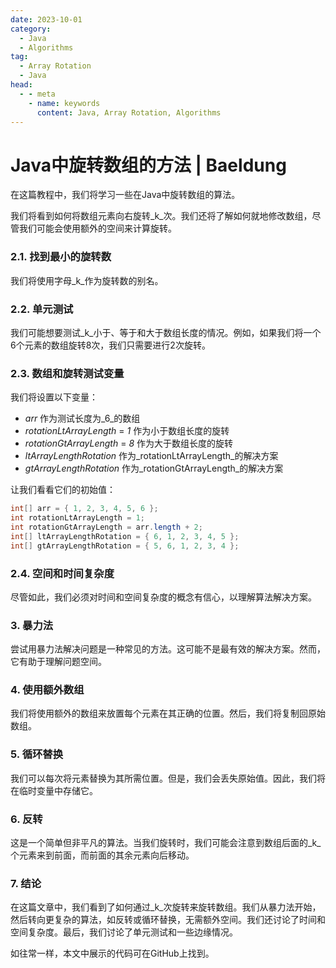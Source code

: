 ```yaml
---
date: 2023-10-01
category:
  - Java
  - Algorithms
tag:
  - Array Rotation
  - Java
head:
  - - meta
    - name: keywords
      content: Java, Array Rotation, Algorithms
---
```

# Java中旋转数组的方法 | Baeldung

在这篇教程中，我们将学习一些在Java中旋转数组的算法。

我们将看到如何将数组元素向右旋转_k_次。我们还将了解如何就地修改数组，尽管我们可能会使用额外的空间来计算旋转。

### 2.1. 找到最小的旋转数
我们将使用字母_k_作为旋转数的别名。

### 2.2. 单元测试
我们可能想要测试_k_小于、等于和大于数组长度的情况。例如，如果我们将一个6个元素的数组旋转8次，我们只需要进行2次旋转。

### 2.3. 数组和旋转测试变量
我们将设置以下变量：

- _arr_ 作为测试长度为_6_的数组
- _rotationLtArrayLength_ = _1_ 作为小于数组长度的旋转
- _rotationGtArrayLength_ = _8_ 作为大于数组长度的旋转
- _ltArrayLengthRotation_ 作为_rotationLtArrayLength_的解决方案
- _gtArrayLengthRotation_ 作为_rotationGtArrayLength_的解决方案

让我们看看它们的初始值：

```java
int[] arr = { 1, 2, 3, 4, 5, 6 };
int rotationLtArrayLength = 1;
int rotationGtArrayLength = arr.length + 2;
int[] ltArrayLengthRotation = { 6, 1, 2, 3, 4, 5 };
int[] gtArrayLengthRotation = { 5, 6, 1, 2, 3, 4 };
```

### 2.4. 空间和时间复杂度
尽管如此，我们必须对时间和空间复杂度的概念有信心，以理解算法解决方案。

### 3. 暴力法
尝试用暴力法解决问题是一种常见的方法。这可能不是最有效的解决方案。然而，它有助于理解问题空间。

### 4. 使用额外数组
我们将使用额外的数组来放置每个元素在其正确的位置。然后，我们将复制回原始数组。

### 5. 循环替换
我们可以每次将元素替换为其所需位置。但是，我们会丢失原始值。因此，我们将在临时变量中存储它。

### 6. 反转
这是一个简单但非平凡的算法。当我们旋转时，我们可能会注意到数组后面的_k_个元素来到前面，而前面的其余元素向后移动。

### 7. 结论
在这篇文章中，我们看到了如何通过_k_次旋转来旋转数组。我们从暴力法开始，然后转向更复杂的算法，如反转或循环替换，无需额外空间。我们还讨论了时间和空间复杂度。最后，我们讨论了单元测试和一些边缘情况。

如往常一样，本文中展示的代码可在GitHub上找到。